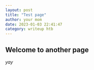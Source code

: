 ```yaml
---
layout: post
title: "Test page"
author: your mom
date: 2023-01-03 22:41:47
category: writeup htb
---
```


## Welcome to another page

_yay_
